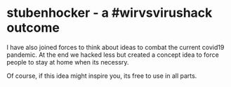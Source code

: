 # stubenhocker - a #wirvsvirushack outcome

I have also joined forces to think about ideas to combat the current covid19 pandemic.
At the end we hacked less but created a concept idea to force people to stay at home when its necessry.

Of course, if this idea might inspire you, its free to use in all parts.


